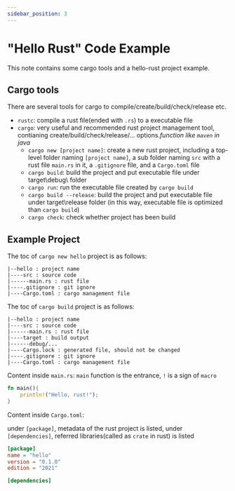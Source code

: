 ```yaml
---
sidebar_position: 3
---
```


# "Hello Rust" Code Example
This note contains some cargo tools and a hello-rust project example.

## Cargo tools
There are several tools for cargo to compile/create/build/check/release etc.
- ```rustc```: compile a rust file(ended with ```.rs```) to a executable file
- ```cargo```: very useful and recommended rust project management tool, contianing  create/build/check/release/... options.*function like ```maven``` in java*
    - ```cargo new [project name]```: create a new rust project, including a top-level folder naming ```[project name]```, a sub folder naming ```src``` with a rust file ```main.rs``` in it, a ```.gitignore``` file, and a ```Cargo.toml``` file
    - ```cargo build```: build the project and put executable file under target\debug\ folder
    - ```cargo run```: run the executable file created by ```cargo build```
    - ```cargo build --release```: build the project and put executable file under target\release folder (in this way, executable file is optimized than ```cargo build```)
    - ```cargo check```: check whether project has been build

## Example Project
The toc of ```cargo new hello``` project is as follows:
```shell
|--hello : project name
|----src : source code
|------main.rs : rust file
|----.gitignore : git ignore
|----Cargo.toml : cargo management file
```

The toc of ```cargo build``` project is as follows:
```shell
|--hello : project name
|----src : source code
|------main.rs : rust file
|----target : build output
|------debug/...
|----Cargo.lock : generated file, should not be changed
|----.gitignore : git ignore
|----Cargo.toml : cargo management file
```

Content inside ```main.rs```: ```main``` function is the entrance, ```!``` is a sign of ```macro```
```rust
fn main(){
    println!("Hello, rust!");
}
```



Content inside ```Cargo.toml```:

under ```[package]```, metadata of the rust project is listed, under ```[dependencies]```, referred libraries(called as ```crate``` in rust) is listed
```toml
[package]
name = "hello"
version = "0.1.0"
edition = "2021"

[dependencies]
```

